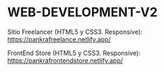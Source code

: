 # WEB-DEVELOPMENT-V2

Sitio Freelancer (HTML5 y CSS3. Responsive): https://pankrafreelance.netlify.app/

FrontEnd Store (HTML5 y CSS3. Responsive): https://pankrafrontendstore.netlify.app/
